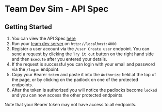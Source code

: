 # Team Dev Sim - API Spec

## Getting Started

1. You can view the API Spec [here](https://hubertlemczak.github.io/team-dev-api/)
2. Run your [team dev server](https://github.com/boolean-uk/team-dev-server) on `http://localhost:4000`
3. Register a user account via the `/user Create user` endpoint. You can send a request by clicking the `Try it out` button on the right hand side and then `Execute` after you entered your details.
4. If the request is successful you can login with your email and password via the `/login` endpoint.
5. Copy your Bearer `token` and paste it into the `Authorize` field at the top of the page, or by clicking on the padlock on one of the protected endpoints.
6. After the token is authorized you will notice the padlocks become `locked` and you can now access the other protected endpoints.

Note that your Bearer token may not have access to all endpoints.
